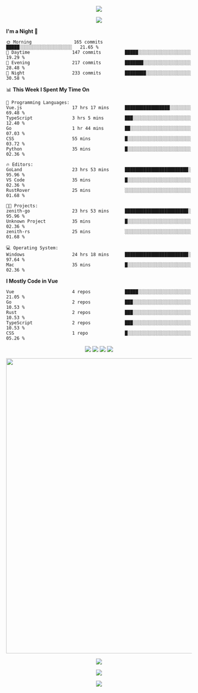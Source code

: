 <!-- https://github.com/kyechan99/capsule-render -->
<p align="center">
<img src="https://capsule-render.vercel.app/api?type=waving&color=timeGradient&height=300&&section=header&text=HELLO%20THERE!&fontSize=90&fontAlign=50&fontAlignY=30&desc=I%20am%20KinLeoapple!&descAlign=50&descSize=30&descAlignY=60&animation=twinkling" />
</p>

<!-- https://github.com/DenverCoder1/readme-typing-svg -->
<p align="center">
<img src="https://readme-typing-svg.demolab.com?font=Orbitron&size=25&pause=1000&center=true&vCenter=true&random=false&width=600&lines=I+am+super+obsessed+with+programming!;Well+...+Maybe+not+..." />
</p>

<!-- https://github.com/anmol098/waka-readme-stats -->
<!--START_SECTION:waka-->
**I'm a Night 🦉** 

```text
🌞 Morning                165 commits         █████░░░░░░░░░░░░░░░░░░░░   21.65 % 
🌆 Daytime                147 commits         █████░░░░░░░░░░░░░░░░░░░░   19.29 % 
🌃 Evening                217 commits         ███████░░░░░░░░░░░░░░░░░░   28.48 % 
🌙 Night                  233 commits         ████████░░░░░░░░░░░░░░░░░   30.58 % 
```


📊 **This Week I Spent My Time On** 

```text
💬 Programming Languages: 
Vue.js                   17 hrs 17 mins      █████████████████░░░░░░░░   69.48 % 
TypeScript               3 hrs 5 mins        ███░░░░░░░░░░░░░░░░░░░░░░   12.40 % 
Go                       1 hr 44 mins        ██░░░░░░░░░░░░░░░░░░░░░░░   07.03 % 
CSS                      55 mins             █░░░░░░░░░░░░░░░░░░░░░░░░   03.72 % 
Python                   35 mins             █░░░░░░░░░░░░░░░░░░░░░░░░   02.36 % 

🔥 Editors: 
GoLand                   23 hrs 53 mins      ████████████████████████░   95.96 % 
VS Code                  35 mins             █░░░░░░░░░░░░░░░░░░░░░░░░   02.36 % 
RustRover                25 mins             ░░░░░░░░░░░░░░░░░░░░░░░░░   01.68 % 

🐱‍💻 Projects: 
zenith-go                23 hrs 53 mins      ████████████████████████░   95.96 % 
Unknown Project          35 mins             █░░░░░░░░░░░░░░░░░░░░░░░░   02.36 % 
zenith-rs                25 mins             ░░░░░░░░░░░░░░░░░░░░░░░░░   01.68 % 

💻 Operating System: 
Windows                  24 hrs 18 mins      ████████████████████████░   97.64 % 
Mac                      35 mins             █░░░░░░░░░░░░░░░░░░░░░░░░   02.36 % 
```

**I Mostly Code in Vue** 

```text
Vue                      4 repos             █████░░░░░░░░░░░░░░░░░░░░   21.05 % 
Go                       2 repos             ███░░░░░░░░░░░░░░░░░░░░░░   10.53 % 
Rust                     2 repos             ███░░░░░░░░░░░░░░░░░░░░░░   10.53 % 
TypeScript               2 repos             ███░░░░░░░░░░░░░░░░░░░░░░   10.53 % 
CSS                      1 repo              █░░░░░░░░░░░░░░░░░░░░░░░░   05.26 % 
```




<!--END_SECTION:waka-->

<!-- https://github.com/badges/shields -->
<p align="center">
<a href="https://github.com/KinLeoapple"><img src="https://img.shields.io/badge/GitHub-KinLeoapple-blue?logo=github" /></a>
<a href="https://space.bilibili.com/77531961"><img src="https://img.shields.io/badge/哔哩哔哩-巷陌雨季-pink?logo=bilibili" /></a>
<img src="https://img.shields.io/badge/QQ-996711203-green?logo=tencentqq" />
<!-- https://github.com/antonkomarev/github-profile-views-counter -->
<img src="https://komarev.com/ghpvc/?username=KinLeoapple&abbreviated=true&color=yellow" />
</p>

<!-- https://github.com/Ashutosh00710/github-readme-activity-graph -->
<p align="center">
  <img width="800" src="https://github-readme-activity-graph.vercel.app/graph?username=Kinleoapple&theme=github-compact&hide_border=true&area=true" />
</p>

<p align="center">
<img align="center" src="https://github-readme-stats.vercel.app/api/top-langs/?username=Kinleoapple&theme=transparent&hide_border=true&layout=donut-vertical&langs_count=6" />
</p>

<p align="center">
  <a href="https://skillicons.dev">
    <img src="https://skillicons.dev/icons?i=electron,flutter,go,html,java,js,kotlin,ktor,mongodb,py,react,vue,spring,sqlite,mysql" />
  </a>
</p>

<!-- https://github.com/kyechan99/capsule-render -->
<p align="center">
<img src="https://capsule-render.vercel.app/api?type=waving&color=timeGradient&height=300&&section=footer&text=THE%20END!&fontSize=90&fontAlign=50&fontAlignY=70&desc=Enjoy%20your%20journey%20of%20coding!&descAlign=50&descSize=30&descAlignY=40&animation=twinkling" />
</p>
